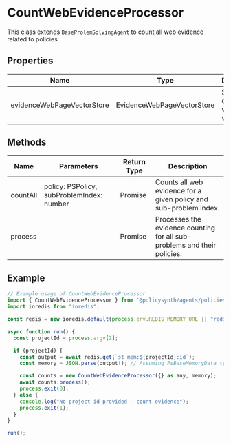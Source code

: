 # CountWebEvidenceProcessor

This class extends `BaseProlemSolvingAgent` to count all web evidence related to policies.

## Properties

| Name                        | Type                             | Description                                   |
|-----------------------------|----------------------------------|-----------------------------------------------|
| evidenceWebPageVectorStore  | EvidenceWebPageVectorStore       | Store for evidence web page vectors.          |

## Methods

| Name       | Parameters                                      | Return Type | Description                                                                 |
|------------|-------------------------------------------------|-------------|-----------------------------------------------------------------------------|
| countAll   | policy: PSPolicy, subProblemIndex: number       | Promise<void> | Counts all web evidence for a given policy and sub-problem index.          |
| process    |                                                 | Promise<void> | Processes the evidence counting for all sub-problems and their policies.   |

## Example

```javascript
// Example usage of CountWebEvidenceProcessor
import { CountWebEvidenceProcessor } from '@policysynth/agents/policies/tools/countEvidence.js';
import ioredis from "ioredis";

const redis = new ioredis.default(process.env.REDIS_MEMORY_URL || "redis://localhost:6379");

async function run() {
  const projectId = process.argv[2];

  if (projectId) {
    const output = await redis.get(`st_mem:${projectId}:id`);
    const memory = JSON.parse(output!); // Assuming PsBaseMemoryData type

    const counts = new CountWebEvidenceProcessor({} as any, memory);
    await counts.process();
    process.exit(0);
  } else {
    console.log("No project id provided - count evidence");
    process.exit(1);
  }
}

run();
```